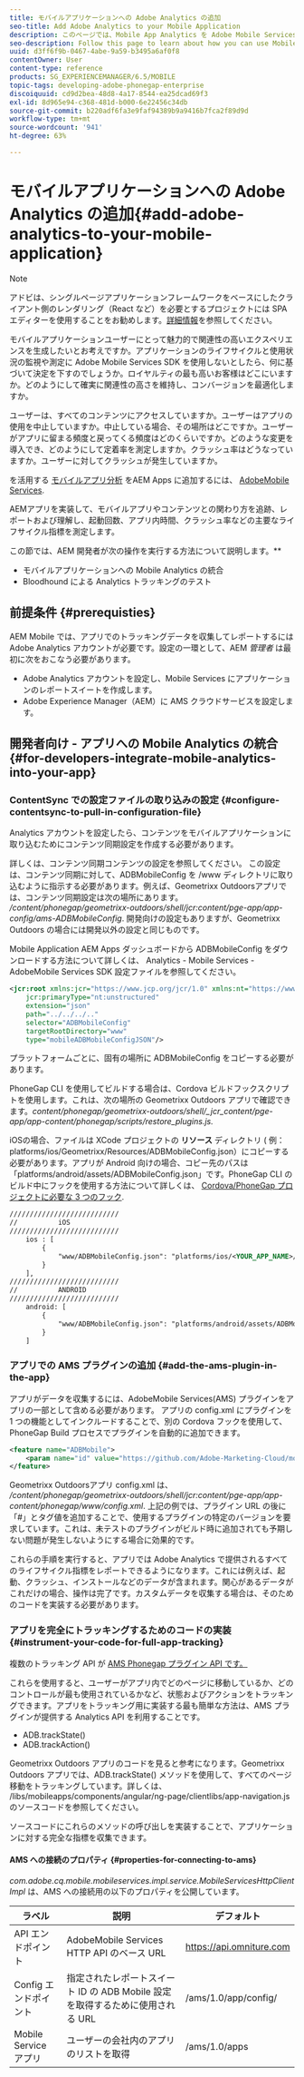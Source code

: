 ```yaml
---
title: モバイルアプリケーションへの Adobe Analytics の追加
seo-title: Add Adobe Analytics to your Mobile Application
description: このページでは、Mobile App Analytics を Adobe Mobile Services と統合し、AEM アプリで使用する方法について説明します。
seo-description: Follow this page to learn about how you can use Mobile App Analytics in your AEM Apps by integrating with Adobe Mobile Services.
uuid: d3ff6f9b-0467-4abe-9a59-b3495a6af0f8
contentOwner: User
content-type: reference
products: SG_EXPERIENCEMANAGER/6.5/MOBILE
topic-tags: developing-adobe-phonegap-enterprise
discoiquuid: cd9d2bea-48d8-4a17-8544-ea25dcad69f3
exl-id: 8d965e94-c368-481d-b000-6e22456c34db
source-git-commit: b220adf6fa3e9faf94389b9a9416b7fca2f89d9d
workflow-type: tm+mt
source-wordcount: '941'
ht-degree: 63%

---
```


# モバイルアプリケーションへの Adobe Analytics の追加{#add-adobe-analytics-to-your-mobile-application}

>[!NOTE]
>
>アドビは、シングルページアプリケーションフレームワークをベースにしたクライアント側のレンダリング（React など）を必要とするプロジェクトには SPA エディターを使用することをお勧めします。[詳細情報](/help/sites-developing/spa-overview.md)を参照してください。

モバイルアプリケーションユーザーにとって魅力的で関連性の高いエクスペリエンスを生成したいとお考えですか。アプリケーションのライフサイクルと使用状況の監視や測定に Adobe Mobile Services SDK を使用しないとしたら、何に基づいて決定を下すのでしょうか。ロイヤルティの最も高いお客様はどこにいますか。どのようにして確実に関連性の高さを維持し、コンバージョンを最適化しますか。

ユーザーは、すべてのコンテンツにアクセスしていますか。ユーザーはアプリの使用を中止していますか。中止している場合、その場所はどこですか。ユーザーがアプリに留まる頻度と戻ってくる頻度はどのくらいですか。どのような変更を導入でき、どのようにして定着率を測定しますか。クラッシュ率はどうなっていますか。ユーザーに対してクラッシュが発生していますか。

を活用する [モバイルアプリ分析](https://www.adobe.com/ca/solutions/digital-analytics/mobile-web-apps-analytics.html) をAEM Apps に追加するには、 [AdobeMobile Services](https://www.adobe.com/marketing-cloud/mobile-marketing.html).

AEMアプリを実装して、モバイルアプリやコンテンツとの関わり方を追跡、レポートおよび理解し、起動回数、アプリ内時間、クラッシュ率などの主要なライフサイクル指標を測定します。

この節では、AEM 開発者が次の操作を実行する方法について説明します。**

* モバイルアプリケーションへの Mobile Analytics の統合
* Bloodhound による Analytics トラッキングのテスト

## 前提条件 {#prerequisties}

AEM Mobile では、アプリでのトラッキングデータを収集してレポートするには Adobe Analytics アカウントが必要です。設定の一環として、AEM *管理者* は最初に次をおこなう必要があります。

* Adobe Analytics アカウントを設定し、Mobile Services にアプリケーションのレポートスイートを作成します。
* Adobe Experience Manager（AEM）に AMS クラウドサービスを設定します。

## 開発者向け - アプリへの Mobile Analytics の統合 {#for-developers-integrate-mobile-analytics-into-your-app}

### ContentSync での設定ファイルの取り込みの設定 {#configure-contentsync-to-pull-in-configuration-file}

Analytics アカウントを設定したら、コンテンツをモバイルアプリケーションに取り込むためにコンテンツ同期設定を作成する必要があります。

詳しくは、コンテンツ同期コンテンツの設定を参照してください。 この設定は、コンテンツ同期に対して、ADBMobileConfig を /www ディレクトリに取り込むように指示する必要があります。例えば、Geometrixx Outdoorsアプリでは、コンテンツ同期設定は次の場所にあります。 */content/phonegap/geometrixx-outdoors/shell/jcr:content/pge-app/app-config/ams-ADBMobileConfig*. 開発向けの設定もありますが、Geometrixx Outdoors の場合には開発以外の設定と同じものです。

Mobile Application AEM Apps ダッシュボードから ADBMobileConfig をダウンロードする方法について詳しくは、 Analytics - Mobile Services -AdobeMobile Services SDK 設定ファイルを参照してください。

```xml
<jcr:root xmlns:jcr="https://www.jcp.org/jcr/1.0" xmlns:nt="https://www.jcp.org/jcr/nt/1.0"
    jcr:primaryType="nt:unstructured"
    extension="json"
    path="../../../.."
    selector="ADBMobileConfig"
    targetRootDirectory="www"
    type="mobileADBMobileConfigJSON"/>
```

プラットフォームごとに、固有の場所に ADBMobileConfig をコピーする必要があります。

PhoneGap CLI を使用してビルドする場合は、Cordova ビルドフックスクリプトを使用します。これは、次の場所の Geometrixx Outdoors アプリで確認できます。*content/phonegap/geometrixx-outdoors/shell/_jcr_content/pge-app/app-content/phonegap/scripts/restore_plugins.js.*

iOSの場合、ファイルは XCode プロジェクトの **リソース** ディレクトリ ( 例： platforms/ios/Geometrixx/Resources/ADBMobileConfig.json）にコピーする必要があります。アプリが Android 向けの場合、コピー先のパスは「platforms/android/assets/ADBMobileConfig.json」です。PhoneGap CLI のビルド中にフックを使用する方法について詳しくは、 [Cordova/PhoneGap プロジェクトに必要な 3 つのフック](https://devgirl.org/2013/11/12/three-hooks-your-cordovaphonegap-project-needs/).

```xml
///////////////////////////
//          iOS
///////////////////////////
    ios : [
        {
            "www/ADBMobileConfig.json": "platforms/ios/<YOUR_APP_NAME>/Resources/ADBMobileConfig.json"
        }
    ],
///////////////////////////
//          ANDROID
///////////////////////////
    android: [
        {
            "www/ADBMobileConfig.json": "platforms/android/assets/ADBMobileConfig.json"
        }
    ]
```

### アプリでの AMS プラグインの追加 {#add-the-ams-plugin-in-the-app}

アプリがデータを収集するには、AdobeMobile Services(AMS) プラグインをアプリの一部として含める必要があります。 アプリの config.xml にプラグインを 1 つの機能としてインクルードすることで、別の Cordova フックを使用して、PhoneGap Build プロセスでプラグインを自動的に追加できます。

```xml
<feature name="ADBMobile">
    <param name="id" value="https://github.com/Adobe-Marketing-Cloud/mobile-services#0482f9cedf90c98a8d4b07219ece1933b2e46a60"/>
</feature>
```

Geometrixx Outdoorsアプリ config.xml は、 */content/phonegap/geometrixx-outdoors/shell/jcr:content/pge-app/app-content/phonegap/www/config.xml*. 上記の例では、プラグイン URL の後に「#」とタグ値を追加することで、使用するプラグインの特定のバージョンを要求しています。これは、未テストのプラグインがビルド時に追加されても予期しない問題が発生しないようにする場合に効果的です。

これらの手順を実行すると、アプリでは Adobe Analytics で提供されるすべてのライフサイクル指標をレポートできるようになります。これには例えば、起動、クラッシュ、インストールなどのデータが含まれます。関心があるデータがこれだけの場合、操作は完了です。カスタムデータを収集する場合は、そのためのコードを実装する必要があります。

### アプリを完全にトラッキングするためのコードの実装 {#instrument-your-code-for-full-app-tracking}

複数のトラッキング API が [AMS Phonegap プラグイン API です。](https://docs.adobe.com/content/help/en/mobile-services/ios/phonegap-ios/phonegap-methods.html)

これらを使用すると、ユーザーがアプリ内でどのページに移動しているか、どのコントロールが最も使用されているかなど、状態およびアクションをトラッキングできます。アプリをトラッキング用に実装する最も簡単な方法は、AMS プラグインが提供する Analytics API を利用することです。

* ADB.trackState()
* ADB.trackAction()

Geometrixx Outdoors アプリのコードを見ると参考になります。Geometrixx Outdoors アプリでは、ADB.trackState() メソッドを使用して、すべてのページ移動をトラッキングしています。詳しくは、 /libs/mobileapps/components/angular/ng-page/clientlibs/app-navigation.jsのソースコードを参照してください。

ソースコードにこれらのメソッドの呼び出しを実装することで、アプリケーションに対する完全な指標を収集できます。

#### AMS への接続のプロパティ {#properties-for-connecting-to-ams}

*com.adobe.cq.mobile.mobileservices.impl.service.MobileServicesHttpClientImpl* は、AMS への接続用の以下のプロパティを公開しています。

| **ラベル** | **説明** | **デフォルト** |
|---|---|---|
| API エンドポイント | AdobeMobile Services HTTP API のベース URL | https://api.omniture.com |
| Config エンドポイント | 指定されたレポートスイート ID の ADB Mobile 設定を取得するために使用される URL | /ams/1.0/app/config/ |
| Mobile Service アプリ | ユーザーの会社内のアプリのリストを取得 | /ams/1.0/apps |
